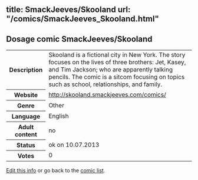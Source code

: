 title: SmackJeeves/Skooland
url: "/comics/SmackJeeves_Skooland.html"
---
Dosage comic SmackJeeves/Skooland
-----------------------------------------

<p id="msg"></p>
<script type="text/javascript">
if (window.location.search === '?edit_info_mail=sent_ok') {
  var elem = document.getElementById("msg");
  elem.innerHTML = 'Edited information sucessfully sent for review, which is usually done daily. Thanks!';
  elem.className = 'ok';
}
</script>
<table class="comicinfo">
<tr>
<th>Description</th><td>Skooland is a fictional city in New York. The story focuses on the lives of three brothers: Jet, Kasey, and Tim Jackson; who are apparently talking pencils. The comic is a sitcom focusing on topics such as school, relationships, and family.</td>
</tr>
<tr>
<th>Website</th><td><a href="http://skooland.smackjeeves.com/comics/">http://skooland.smackjeeves.com/comics/</a></td>
</tr>
<tr>
<th>Genre</th><td>Other</td>
</tr>
<tr>
<th>Language</th><td>English</td>
</tr>
<tr>
<th>Adult content</th><td>no</td>
</tr>
<tr>
<th>Status</th><td>ok on 10.07.2013</td>
</tr>
<tr>
<th>Votes</th><td>0</td>
</tr>
</table>

[Edit this info](SmackJeeves_Skooland_edit.html) or go back to the [comic list](../comic-index.html).
